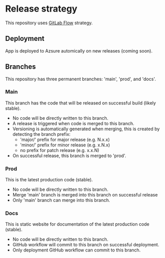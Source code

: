 # Release strategy
This repository uses [GitLab Flow](https://docs.gitlab.com/ee/topics/gitlab_flow.html) strategy.

## Deployment
App is deployed to Azsure automically on new releases (coming soon).

## Branches
This repository has three permanent branches: 'main', 'prod', and 'docs'.
### Main
This branch has the code that will be released on successful build (likely stable).
- No code will be directly written to this branch.
- A release is triggered when code is merged to this branch.
- Versioning is automatically generated when merging, this is created by detecting the branch prefix:
    - 'major/' prefix for major release (e.g. N.x.x)
    - 'minor/' prefix for minor release (e.g. x.N.x)
    - no prefix for patch release (e.g. x.x.N)
- On successful release, this branch is merged to 'prod'.

### Prod
This is the latest production code (stable).
- No code will be directly written to this branch.
- Merge 'main' branch is merged into this branch on successful release
- Only 'main' branch can merge into this branch.

### Docs
This is static website for documentation of the latest production code (stable).
- No code will be directly written to this branch.
- GitHub workflow will commit to this branch on successful deployment. 
- Only deployment GitHub workflow can commit to this branch.

